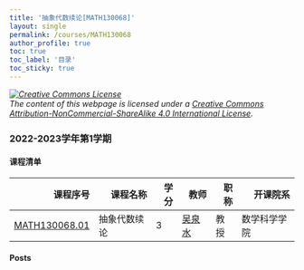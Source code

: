 ```yaml
---
title: '抽象代数续论[MATH130068]'
layout: single
permalink: /courses/MATH130068
author_profile: true
toc: true
toc_label: '目录'
toc_sticky: true
---
```



<div class='notice--warning'>
	<p><i><a rel='license' href='http://creativecommons.org/licenses/by-nc-sa/4.0/'><img alt='Creative Commons License' style='border-width:0' src='https://i.creativecommons.org/l/by-nc-sa/4.0/88x31.png' /></a><br /> The content of this webpage is licensed under a <a rel='license' href='http://creativecommons.org/licenses/by-nc-sa/4.0/'>Creative Commons Attribution-NonCommercial-ShareAlike 4.0 International License</a>.</i></p>
</div>

### 2022-2023学年第1学期


#### 课程清单

<div style='text-align: center;' id='MATH130068_2223F'> <table id='MATH130068_2223F_table'>
  <thead>
    <tr style="text-align: right;">
      <th>课程序号</th>
      <th>课程名称</th>
      <th>学分</th>
      <th>教师</th>
      <th>职称</th>
      <th>开课院系</th>
    </tr>
  </thead>
  <tbody>
    <tr>
      <td><a href='https://fdu-math.github.io/courses/class-id/MATH130068-01'>MATH130068.01</a></td>
      <td>抽象代数续论</td>
      <td>3</td>
      <td><a href='https://fdu-math.github.io/teachers/吴泉水'>吴泉水</a></td>
      <td>教授</td>
      <td>数学科学学院</td>
    </tr>
  </tbody>
</table></div>

#### Posts